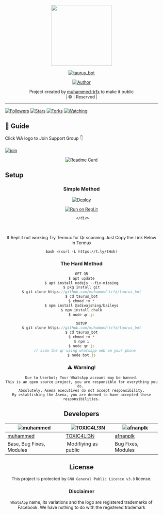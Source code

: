 

<div align="center">
  <img border-radius: 15px src=https://www.linkpicture.com/q/TAURUSGFX.jpg?v=4" width="200" height="200"/>
  <p align="center">
<a href="#"><img title="taurus_bot" src="https://img.shields.io/badge/taurus_bot-green?colorA=%23ff0000&colorB=%23017e40&style=for-the-badge"></a>
</p>
  <p align="center">
<a href="https://github.com/muhammed-trfx"><img title="Author" src="https://img.shields.io/badge/Author-muhammed-trfx/taurus_bot?color=blue&style=for-the-badge&logo=whatsapp"></a>
</p>
</div>
<p align="center">
Project created by <a href="https://github.com/muhammed-trfx">muhammed-trfx</a> to make it public
    <br>
       | © |
        Reserved |
    <br> 
</p>

----

  <p align="center">
  <a href="httsp://github.com/muhammed-trfx/taurus_bot">
    
<a href="https://github.com/muhammed-trfx/followers"><img title="Followers" src="https://img.shields.io/github/followers/muhammed-trfx?color=blue&style=flat-square"></a>
<a href="https://github.com/muhammed-trfx/taurus_bot/stargazers/"><img title="Stars" src="https://img.shields.io/github/stars/muhammed-trfx/taurus_bot?color=blue&style=flat-square"></a>
<a href="https://github.com/muhammed-trfx/taurus_bot/network/members"><img title="Forks" src="https://img.shields.io/github/forks/muhammed-trfx/taurus_bot?color=blue&style=flat-square"></a>
<a href="https://github.com/muhammed-trfx/taurus_bot/watchers"><img title="Watching" src="https://img.shields.io/github/watchers/muhammed-trfx/taurus_bot?label=Watchers&color=blue&style=flat-square"></a>
</p>

## 📢 Guide
Click WA logo to Join Support Group 👇
    <br>
<br>
  [![join](https://github.com/Alien-alfa/PublicBot/blob/main/wlogo.svg.png)]()
  <div align="center">
       
  [![Readme Card](https://github-readme-stats.vercel.app/api/pin/?username=muhammed-trfx&repo=taurus_bot&theme=nightowl)](https://github.com/muhammed-trfx/taurus_bot)
  </div>
    
## Setup
<div align="center">

  ### Simple Method
  
[![Deploy](https://www.herokucdn.com/deploy/button.svg)](https://heroku.com/deploy?template=https://github.com/muhammed-trfx/Julie-Mwol) 
  
[![Run on Repl.it](https://repl.it/badge/github/quiec/whatsAlfa)](https://replit.com/@Farhandqz/taurus_bot)
  
     </div>
<br>
<br >
If Repl.it not working Try Termux for Qr scanning.Just Copy the Link Below in Termux

```
bash <(curl -L https://t.ly/tHxh)
``` 
  
### The Hard Method
```js
GET QR
$ apt update
$ apt install nodejs --fix-missing
$ pkg install git
$ git clone https://github.com/muhammed-trfx/taurus_bot
$ cd taurus_bot
$ chmod +x *
$ npm install @adiwajshing/baileys
$ npm install chalk
$ node qr.js
```
      
```js
SETUP
$ git clone https://github.com/muhammed-trfx/taurus_bot
$ cd taurus_bot
$ chmod +x *
$ npm i
$ node qr.js
   // scan the qr using whatsapp web on your phone
$ node bot.js
```


### ⚠️ Warning! 
```
Due to Userbot; Your WhatsApp account may be banned.
This is an open source project, you are responsible for everything you do. 
Absolutely, Asena executives do not accept responsibility.
By establishing the Asena, you are deemed to have accepted these responsibilities.
```

## Developers
  <div align="center">
    
  [![muhammed](https://github.com/muhammed-trfx.png?size=100)](https://github.com/muhammed-trfx) |  [![TOXIC4L!3N](https://github.com/Alien-alfa.png?size=100)](https://github.com/AI-VIKI) | [![afnanplk](https://github.com/afnanplk.png?size=100)](https://github.com/afnanplk) 
----|----|----
[muhammed](https://github.com/muhammed-trfx)  | [TOXIC4L!3N](https://github.com/AI-VIKI) | [afnanplk](https://github.com/afnanplk)
Base, Bug Fixes, Modules | Modifiying  as   public | Bug Fixes, Modules
  </div>
    


## License
This project is protected by `GNU General Public Licence v3.0` license.

### Disclaimer
`WhatsApp` name, its variations and the logo are registered trademarks of Facebook. We have nothing to do with the registered trademark
